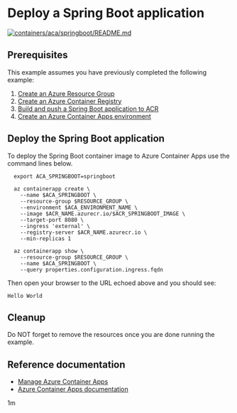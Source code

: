 # Deploy a Spring Boot application

[![containers/aca/springboot/README.md](https://github.com/Azure-Samples/java-on-azure-examples/actions/workflows/containers_aca_springboot_README_md.yml/badge.svg)](https://github.com/Azure-Samples/java-on-azure-examples/actions/workflows/containers_aca_springboot_README_md.yml)

## Prerequisites

This example assumes you have previously completed the following example:

1. [Create an Azure Resource Group](../../group/create/README.md)
1. [Create an Azure Container Registry](../../acr/create/README.md)
1. [Build and push a Spring Boot application to ACR](../../acr/springboot/README.md)
1. [Create an Azure Container Apps environment](../create-environment/README.md)

## Deploy the Spring Boot application

<!-- workflow.cron(0 11 * * 3) -->
<!-- workflow.include(../../acr/springboot/README.md) -->
<!-- workflow.include(../../aca/create-environment/README.md) -->

To deploy the Spring Boot container image to Azure Container Apps use the
command lines below.

```shell
  export ACA_SPRINGBOOT=springboot

  az containerapp create \
    --name $ACA_SPRINGBOOT \
    --resource-group $RESOURCE_GROUP \
    --environment $ACA_ENVIRONMENT_NAME \
    --image $ACR_NAME.azurecr.io/$ACR_SPRINGBOOT_IMAGE \
    --target-port 8080 \
    --ingress 'external' \
    --registry-server $ACR_NAME.azurecr.io \
    --min-replicas 1

  az containerapp show \
    --resource-group $RESOURCE_GROUP \
    --name $ACA_SPRINGBOOT \
    --query properties.configuration.ingress.fqdn
```

Then open your browser to the URL echoed above and you should see:

```text
Hello World
```

<!-- workflow.directOnly()
  sleep 60
  export URL=https://$(az containerapp show --resource-group $RESOURCE_GROUP --name $ACA_SPRINGBOOT --query properties.configuration.ingress.fqdn --output tsv)
  export RESULT=$(curl $URL)
  az group delete --name $RESOURCE_GROUP --yes || true
  if [[ "$RESULT" != *"Hello World"* ]]; then
    echo "Response did not contain 'Hello World'"
    exit 1
  fi

  -->

## Cleanup

Do NOT forget to remove the resources once you are done running the example.

## Reference documentation

* [Manage Azure Container Apps](https://docs.microsoft.com/cli/azure/containerapp)
* [Azure Container Apps documentation](https://docs.microsoft.com/azure/container-apps)

1m
